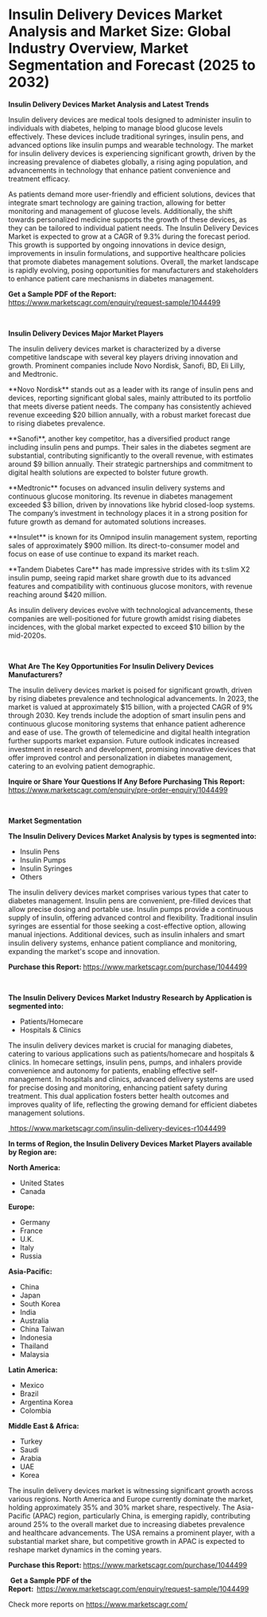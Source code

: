 <p><h1>Insulin Delivery Devices Market Analysis and Market Size: Global Industry Overview, Market Segmentation and Forecast (2025 to 2032)</h1></p><p><strong>Insulin Delivery Devices Market Analysis and Latest Trends</strong></p>
<p><p>Insulin delivery devices are medical tools designed to administer insulin to individuals with diabetes, helping to manage blood glucose levels effectively. These devices include traditional syringes, insulin pens, and advanced options like insulin pumps and wearable technology. The market for insulin delivery devices is experiencing significant growth, driven by the increasing prevalence of diabetes globally, a rising aging population, and advancements in technology that enhance patient convenience and treatment efficacy.</p><p>As patients demand more user-friendly and efficient solutions, devices that integrate smart technology are gaining traction, allowing for better monitoring and management of glucose levels. Additionally, the shift towards personalized medicine supports the growth of these devices, as they can be tailored to individual patient needs. The Insulin Delivery Devices Market is expected to grow at a CAGR of 9.3% during the forecast period. This growth is supported by ongoing innovations in device design, improvements in insulin formulations, and supportive healthcare policies that promote diabetes management solutions. Overall, the market landscape is rapidly evolving, posing opportunities for manufacturers and stakeholders to enhance patient care mechanisms in diabetes management.</p></p>
<p><strong>Get a Sample PDF of the Report:&nbsp;</strong> <a href="https://www.marketscagr.com/enquiry/request-sample/1044499?utm_campaign=2462&utm_medium=2&utm_source=Github&utm_content=ia&utm_term=04032025&utm_id=insulin-delivery-devices">https://www.marketscagr.com/enquiry/request-sample/1044499</a></p>
<p>&nbsp;</p>
<p><strong>Insulin Delivery Devices Major Market Players</strong></p>
<p><p>The insulin delivery devices market is characterized by a diverse competitive landscape with several key players driving innovation and growth. Prominent companies include Novo Nordisk, Sanofi, BD, Eli Lilly, and Medtronic.</p><p>**Novo Nordisk** stands out as a leader with its range of insulin pens and devices, reporting significant global sales, mainly attributed to its portfolio that meets diverse patient needs. The company has consistently achieved revenue exceeding $20 billion annually, with a robust market forecast due to rising diabetes prevalence.</p><p>**Sanofi**, another key competitor, has a diversified product range including insulin pens and pumps. Their sales in the diabetes segment are substantial, contributing significantly to the overall revenue, with estimates around $9 billion annually. Their strategic partnerships and commitment to digital health solutions are expected to bolster future growth.</p><p>**Medtronic** focuses on advanced insulin delivery systems and continuous glucose monitoring. Its revenue in diabetes management exceeded $3 billion, driven by innovations like hybrid closed-loop systems. The company’s investment in technology places it in a strong position for future growth as demand for automated solutions increases.</p><p>**Insulet** is known for its Omnipod insulin management system, reporting sales of approximately $900 million. Its direct-to-consumer model and focus on ease of use continue to expand its market reach.</p><p>**Tandem Diabetes Care** has made impressive strides with its t:slim X2 insulin pump, seeing rapid market share growth due to its advanced features and compatibility with continuous glucose monitors, with revenue reaching around $420 million.</p><p>As insulin delivery devices evolve with technological advancements, these companies are well-positioned for future growth amidst rising diabetes incidences, with the global market expected to exceed $10 billion by the mid-2020s.</p></p>
<p>&nbsp;</p>
<p><strong>What Are The Key Opportunities For Insulin Delivery Devices Manufacturers?</strong></p>
<p><p>The insulin delivery devices market is poised for significant growth, driven by rising diabetes prevalence and technological advancements. In 2023, the market is valued at approximately $15 billion, with a projected CAGR of 9% through 2030. Key trends include the adoption of smart insulin pens and continuous glucose monitoring systems that enhance patient adherence and ease of use. The growth of telemedicine and digital health integration further supports market expansion. Future outlook indicates increased investment in research and development, promising innovative devices that offer improved control and personalization in diabetes management, catering to an evolving patient demographic.</p></p>
<p><strong>Inquire or Share Your Questions If Any Before Purchasing This Report:</strong> <a href="https://www.marketscagr.com/enquiry/pre-order-enquiry/1044499?utm_campaign=2462&utm_medium=2&utm_source=Github&utm_content=ia&utm_term=04032025&utm_id=insulin-delivery-devices">https://www.marketscagr.com/enquiry/pre-order-enquiry/1044499</a></p>
<p>&nbsp;</p>
<p><strong>Market Segmentation</strong></p>
<p><strong>The Insulin Delivery Devices Market Analysis by types is segmented into:</strong></p>
<p><ul><li>Insulin Pens</li><li>Insulin Pumps</li><li>Insulin Syringes</li><li>Others</li></ul></p>
<p><p>The insulin delivery devices market comprises various types that cater to diabetes management. Insulin pens are convenient, pre-filled devices that allow precise dosing and portable use. Insulin pumps provide a continuous supply of insulin, offering advanced control and flexibility. Traditional insulin syringes are essential for those seeking a cost-effective option, allowing manual injections. Additional devices, such as insulin inhalers and smart insulin delivery systems, enhance patient compliance and monitoring, expanding the market's scope and innovation.</p></p>
<p><strong>Purchase this Report:&nbsp;</strong><a href="https://www.marketscagr.com/purchase/1044499?utm_campaign=2462&utm_medium=2&utm_source=Github&utm_content=ia&utm_term=04032025&utm_id=insulin-delivery-devices">https://www.marketscagr.com/purchase/1044499</a></p>
<p>&nbsp;</p>
<p><strong>The Insulin Delivery Devices Market Industry Research by Application is segmented into:</strong></p>
<p><ul><li>Patients/Homecare</li><li>Hospitals & Clinics</li></ul></p>
<p><p>The insulin delivery devices market is crucial for managing diabetes, catering to various applications such as patients/homecare and hospitals & clinics. In homecare settings, insulin pens, pumps, and inhalers provide convenience and autonomy for patients, enabling effective self-management. In hospitals and clinics, advanced delivery systems are used for precise dosing and monitoring, enhancing patient safety during treatment. This dual application fosters better health outcomes and improves quality of life, reflecting the growing demand for efficient diabetes management solutions.</p></p>
<p><a href="https://www.marketscagr.com/insulin-delivery-devices-r1044499?utm_campaign=2462&utm_medium=2&utm_source=Github&utm_content=ia&utm_term=04032025&utm_id=insulin-delivery-devices">&nbsp;https://www.marketscagr.com/insulin-delivery-devices-r1044499</a></p>
<p><strong>In terms of Region, the Insulin Delivery Devices Market Players available by Region are:</strong></p>
<p>
    <p> <strong> North America: </strong>
        <ul>
            <li>United States</li>
            <li>Canada</li>
        </ul>
        </p> 
    <p> <strong> Europe: </strong>
        <ul>
            <li>Germany</li>
            <li>France</li>
            <li>U.K.</li>
            <li>Italy</li>
            <li>Russia</li>
        </ul>
        </p> 
    <p> <strong> Asia-Pacific: </strong>
        <ul>
            <li>China</li>
            <li>Japan</li>
            <li>South Korea</li>
            <li>India</li>
            <li>Australia</li>
            <li>China Taiwan</li>
            <li>Indonesia</li>
            <li>Thailand</li>
            <li>Malaysia</li>
        </ul>
        </p> 
    <p> <strong> Latin America: </strong>
        <ul>
            <li>Mexico</li>
            <li>Brazil</li>
            <li>Argentina Korea</li>
            <li>Colombia</li>
        </ul>
        </p> 
    <p> <strong> Middle East & Africa: </strong>
        <ul>
            <li>Turkey</li>
            <li>Saudi</li>
            <li>Arabia</li>
            <li>UAE</li>
            <li>Korea</li>
        </ul>
    </p>
    </p>
<p><p>The insulin delivery devices market is witnessing significant growth across various regions. North America and Europe currently dominate the market, holding approximately 35% and 30% market share, respectively. The Asia-Pacific (APAC) region, particularly China, is emerging rapidly, contributing around 25% to the overall market due to increasing diabetes prevalence and healthcare advancements. The USA remains a prominent player, with a substantial market share, but competitive growth in APAC is expected to reshape market dynamics in the coming years.</p></p>
<p><strong>Purchase this Report: </strong><a href="https://www.marketscagr.com/purchase/1044499?utm_campaign=2462&utm_medium=2&utm_source=Github&utm_content=ia&utm_term=04032025&utm_id=insulin-delivery-devices">https://www.marketscagr.com/purchase/1044499</a></p>
<p>&nbsp;<strong>Get a Sample PDF of the Report:&nbsp;&nbsp;</strong><a href="https://www.marketscagr.com/enquiry/request-sample/1044499?utm_campaign=2462&utm_medium=2&utm_source=Github&utm_content=ia&utm_term=04032025&utm_id=insulin-delivery-devices">https://www.marketscagr.com/enquiry/request-sample/1044499</a></p>
<p><strong></strong></p>
<p>Check more reports on <a href="https://www.marketscagr.com/?utm_campaign=2462&utm_medium=2&utm_source=Github&utm_content=ia&utm_term=04032025&utm_id=insulin-delivery-devices">https://www.marketscagr.com/</a></p>